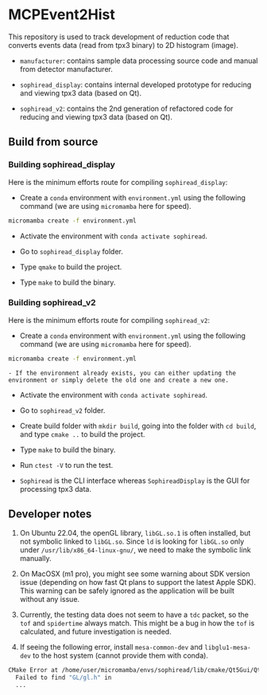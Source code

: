 # MCPEvent2Hist

This repository is used to track development of reduction code that converts events data (read from tpx3 binary) to 2D histogram (image).

- `manufacturer`: contains sample data processing source code and manual from detector manufacturer.

- `sophiread_display`: contains internal developed prototype for reducing and viewing tpx3 data (based on Qt).

- `sophiread_v2`: contains the 2nd generation of refactored code for reducing and viewing tpx3 data (based on Qt).

## Build from source

### Building sophiread_display

Here is the minimum efforts route for compiling `sophiread_display`:

- Create a `conda` environment with `environment.yml` using the following command (we are using `micromamba` here for speed).

```bash
micromamba create -f environment.yml
```

- Activate the environment with `conda activate sophiread`.

- Go to `sophiread_display` folder.

- Type `qmake` to build the project.

- Type `make` to build the binary.


### Building sophiread_v2

Here is the minimum efforts route for compiling `sophiread_v2`:

- Create a `conda` environment with `environment.yml` using the following command (we are using `micromamba` here for speed).

```bash
micromamba create -f environment.yml
```

    - If the environment already exists, you can either updating the environment or simply delete the old one and create a new one.

- Activate the environment with `conda activate sophiread`.

- Go to `sophiread_v2` folder.

- Create build folder with `mkdir build`, going into the folder with `cd build`, and type `cmake ..` to build the project.

- Type `make` to build the binary.

- Run `ctest -V` to run the test.

- `Sophiread` is the CLI interface whereas `SophireadDisplay` is the GUI for processing tpx3 data.

## Developer notes

1. On Ubuntu 22.04, the openGL library, `libGL.so.1` is often installed, but not symbolic linked to `libGL.so`. Since `ld` is looking for `libGL.so` only under `/usr/lib/x86_64-linux-gnu/`, we need to make the symbolic link manually.

2. On MacOSX (m1 pro), you might see some warning about SDK version issue (depending on how fast Qt plans to support the latest Apple SDK). This warning can be safely ignored as the application will be built without any issue.

3. Currently, the testing data does not seem to have a `tdc` packet, so the `tof` and `spidertime` always match.  This might be a bug in how the `tof` is calculated, and future investigation is needed.

4. If seeing the following error, install `mesa-common-dev` and `libglu1-mesa-dev` to the host system (cannot provide them with conda).

```bash
CMake Error at /home/user/micromamba/envs/sophiread/lib/cmake/Qt5Gui/Qt5GuiConfigExtras.cmake:9 (message):
  Failed to find "GL/gl.h" in
  ...
```
